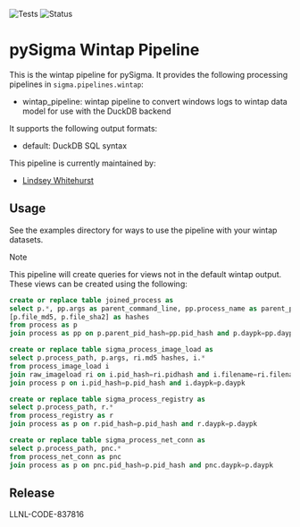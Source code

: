 ![Tests](https://github.com/LLNL/pySigma-pipeline-wintap/actions/workflows/test.yml/badge.svg)
![Status](https://img.shields.io/badge/Status-pre--release-orange)

# pySigma Wintap Pipeline

This is the wintap pipeline for pySigma. It provides the following processing pipelines in `sigma.pipelines.wintap`:

* wintap_pipeline: wintap pipeline to convert windows logs to wintap data model for use with the DuckDB backend

It supports the following output formats:

* default: DuckDB SQL syntax

This pipeline is currently maintained by:

* [Lindsey Whitehurst](https://github.com/LLNL/)

## Usage

See the examples directory for ways to use the pipeline with your wintap datasets.

> [!NOTE]  
> This pipeline will create queries for views not in the default wintap output. These views can be created using the following:

```sql
create or replace table joined_process as
select p.*, pp.args as parent_command_line, pp.process_name as parent_process_name,
[p.file_md5, p.file_sha2] as hashes
from process as p
join process as pp on p.parent_pid_hash=pp.pid_hash and p.daypk=pp.daypk
```

```sql
create or replace table sigma_process_image_load as
select p.process_path, p.args, ri.md5 hashes, i.*
from process_image_load i
join raw_imageload ri on i.pid_hash=ri.pidhash and i.filename=ri.filename and i.daypk=ri.daypk
join process p on i.pid_hash=p.pid_hash and i.daypk=p.daypk
```

```sql
create or replace table sigma_process_registry as
select p.process_path, r.*
from process_registry as r
join process as p on r.pid_hash=p.pid_hash and r.daypk=p.daypk
```

```sql
create or replace table sigma_process_net_conn as
select p.process_path, pnc.*
from process_net_conn as pnc
join process as p on pnc.pid_hash=p.pid_hash and pnc.daypk=p.daypk
```

## Release

LLNL-CODE-837816

